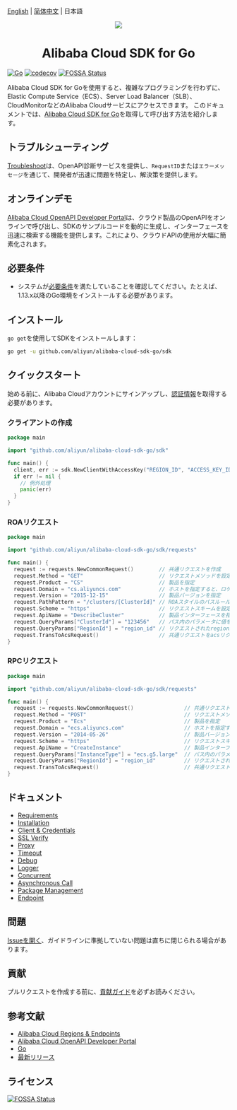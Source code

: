 [English](./README.md) | [简体中文](./README-CN.md) | 日本語

<p align="center">
<a href=" https://www.alibabacloud.com"><img src="https://aliyunsdk-pages.alicdn.com/icons/Aliyun.svg"></a>
</p>

<h1 align="center">Alibaba Cloud SDK for Go</h1>

[![Go](https://github.com/aliyun/alibaba-cloud-sdk-go/actions/workflows/go.yml/badge.svg)](https://github.com/aliyun/alibaba-cloud-sdk-go/actions/workflows/go.yml)
[![codecov](https://codecov.io/gh/aliyun/alibaba-cloud-sdk-go/graph/badge.svg?token=kHbylWc7aV)](https://codecov.io/gh/aliyun/alibaba-cloud-sdk-go)
[![FOSSA Status](https://app.fossa.io/api/projects/git%2Bgithub.com%2Faliyun%2Falibaba-cloud-sdk-go.svg?type=shield&issueType=license)](https://app.fossa.io/projects/git%2Bgithub.com%2Falibaba-cloud-sdk-go?ref=badge_shield&issueType=license)

Alibaba Cloud SDK for Goを使用すると、複雑なプログラミングを行わずに、Elastic Compute Service（ECS）、Server Load Balancer（SLB）、CloudMonitorなどのAlibaba Cloudサービスにアクセスできます。
このドキュメントでは、[Alibaba Cloud SDK for Go][SDK]を取得して呼び出す方法を紹介します。

## トラブルシューティング

[Troubleshoot](https://troubleshoot.api.aliyun.com/?source=github_sdk)は、OpenAPI診断サービスを提供し、`RequestID`または`エラーメッセージ`を通じて、開発者が迅速に問題を特定し、解決策を提供します。

## オンラインデモ

[Alibaba Cloud OpenAPI Developer Portal][open-api-portal]は、クラウド製品のOpenAPIをオンラインで呼び出し、SDKのサンプルコードを動的に生成し、インターフェースを迅速に検索する機能を提供します。これにより、クラウドAPIの使用が大幅に簡素化されます。

## 必要条件

- システムが[必要条件][Requirements]を満たしていることを確認してください。たとえば、1.13.x以降のGo環境をインストールする必要があります。

## インストール

`go get`を使用してSDKをインストールします：

```sh
go get -u github.com/aliyun/alibaba-cloud-sdk-go/sdk
```

## クイックスタート

始める前に、Alibaba Cloudアカウントにサインアップし、[認証情報](https://usercenter.console.aliyun.com/#/manage/ak)を取得する必要があります。

### クライアントの作成

```go
package main

import "github.com/aliyun/alibaba-cloud-sdk-go/sdk"

func main() {
  client, err := sdk.NewClientWithAccessKey("REGION_ID", "ACCESS_KEY_ID", "ACCESS_KEY_SECRET")
  if err != nil {
    // 例外処理
    panic(err)
  }
}
```

### ROAリクエスト

```go
package main

import "github.com/aliyun/alibaba-cloud-sdk-go/sdk/requests"

func main() {
  request := requests.NewCommonRequest()        // 共通リクエストを作成
  request.Method = "GET"                        // リクエストメソッドを設定
  request.Product = "CS"                        // 製品を指定
  request.Domain = "cs.aliyuncs.com"            // ホストを指定すると、ロケーションサービスは有効になりません。たとえば、認証タイプがBearer Tokenのサービスは指定する必要があります
  request.Version = "2015-12-15"                // 製品バージョンを指定
  request.PathPattern = "/clusters/[ClusterId]" // ROAスタイルのパスルールを指定
  request.Scheme = "https"                      // リクエストスキームを設定。デフォルトはhttp
  request.ApiName = "DescribeCluster"           // 製品インターフェースを指定
  request.QueryParams["ClusterId"] = "123456"   // パス内のパラメータに値を割り当て
  request.QueryParams["RegionId"] = "region_id" // リクエストされたregionIdを指定。指定しない場合は、クライアントのregionId、次にデフォルトのregionIdを使用
  request.TransToAcsRequest()                   // 共通リクエストをacsリクエストに変換。これはクライアントによって使用されます。
}
```

### RPCリクエスト

```go
package main

import "github.com/aliyun/alibaba-cloud-sdk-go/sdk/requests"

func main() {
  request := requests.NewCommonRequest()                // 共通リクエストを作成
  request.Method = "POST"                               // リクエストメソッドを設定
  request.Product = "Ecs"                               // 製品を指定
  request.Domain = "ecs.aliyuncs.com"                   // ホストを指定すると、ロケーションサービスは有効になりません。たとえば、認証タイプがBearer Tokenのサービスは指定する必要があります
  request.Version = "2014-05-26"                        // 製品バージョンを指定
  request.Scheme = "https"                              // リクエストスキームを設定。デフォルトはhttp
  request.ApiName = "CreateInstance"                    // 製品インターフェースを指定
  request.QueryParams["InstanceType"] = "ecs.g5.large"  // パス内のパラメータに値を割り当て
  request.QueryParams["RegionId"] = "region_id"         // リクエストされたregionIdを指定。指定しない場合は、クライアントのregionId、次にデフォルトのregionIdを使用
  request.TransToAcsRequest()                           // 共通リクエストをacsリクエストに変換。これはクライアントによって使用されます。
}
```

## ドキュメント

- [Requirements](docs/0-Requirements-EN.md)
- [Installation](docs/1-Installation-EN.md)
- [Client & Credentials](docs/2-Client-EN.md)
- [SSL Verify](docs/3-Verify-EN.md)
- [Proxy](docs/4-Proxy-EN.md)
- [Timeout](docs/5-Timeout-EN.md)
- [Debug](docs/6-Debug-EN.md)
- [Logger](docs/7-Logger-EN.md)
- [Concurrent](docs/8-Concurrent-EN.md)
- [Asynchronous Call](docs/9-Asynchronous-EN.md)
- [Package Management](docs/10-Package-Management-EN.md)
- [Endpoint](docs/11-Endpoint-EN.md)

## 問題

[Issueを開く][issue]、ガイドラインに準拠していない問題は直ちに閉じられる場合があります。

## 貢献

プルリクエストを作成する前に、[貢献ガイド](CONTRIBUTING.md)を必ずお読みください。

## 参考文献

- [Alibaba Cloud Regions & Endpoints][endpoints]
- [Alibaba Cloud OpenAPI Developer Portal][open-api-portal]
- [Go][go]
- [最新リリース][latest-release]

## ライセンス

[![FOSSA Status](https://app.fossa.io/api/projects/git%2Bgithub.com%2Faliyun%2Falibaba-cloud-sdk-go.svg?type=large)](https://app.fossa.io/projects/git%2Bgithub.com%2Faliyun%2Falibaba-cloud-sdk-go?ref=badge_large)

[SDK]: https://github.com/aliyun/alibaba-cloud-sdk-go
[issue]: https://github.com/aliyun/alibaba-cloud-sdk-go/issues/new
[open-api-portal]: https://api.aliyun.com/
[latest-release]: https://github.com/aliyun/alibaba-cloud-sdk-go/releases
[go]: https://golang.org/dl/
[endpoints]: https://developer.aliyun.com/endpoints
[Requirements]: docs/0-Requirements-JP.md
